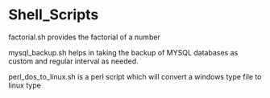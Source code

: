 # Shell_Scripts

factorial.sh provides the factorial of a number


mysql_backup.sh helps in taking the backup of MYSQL databases as custom and regular interval as needed.


perl_dos_to_linux.sh is a perl script which will convert a windows type file to linux type